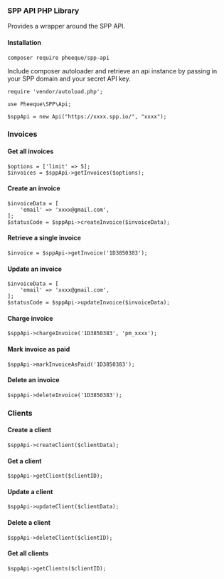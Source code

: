 ### SPP API PHP Library
Provides a wrapper around the SPP API.


#### Installation

`composer require pheeque/spp-api`

Include composer autoloader and retrieve an api instance by passing in your SPP domain and your secret API key.

```
require 'vendor/autoload.php';

use Pheeque\SPP\Api;

$sppApi = new Api("https://xxxx.spp.io/", "xxxx");
```

### Invoices
#### Get all invoices
```
$options = ['limit' => 5];
$invoices = $sppApi->getInvoices($options);
```

#### Create an invoice
```
$invoiceData = [
    'email' => 'xxxx@gmail.com',
];
$statusCode = $sppApi->createInvoice($invoiceData);
```

#### Retrieve a single invoice
```
$invoice = $sppApi->getInvoice('1D3850383');
```

#### Update an invoice
```
$invoiceData = [
    'email' => 'xxxx@gmail.com',
];
$statusCode = $sppApi->updateInvoice($invoiceData);
```

#### Charge invoice
```
$sppApi->chargeInvoice('1D3850383', 'pm_xxxx');
```

#### Mark invoice as paid
```
$sppApi->markInvoiceAsPaid('1D3850383');
```

#### Delete an invoice
```
$sppApi->deleteInvoice('1D3850383');
```


### Clients

#### Create a client
```
$sppApi->createClient($clientData);
```

#### Get a client
```
$sppApi->getClient($clientID);
```

#### Update a client
```
$sppApi->updateClient($clientData);
```

#### Delete a client
```
$sppApi->deleteClient($clientID);
```

#### Get all clients
```
$sppApi->getClients($clientID);
```